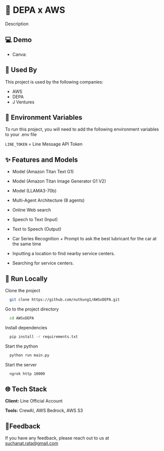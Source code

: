 # 🤖 DEPA x AWS

Description

## :computer: Demo

- Canva: 

## :rocket: Used By

This project is used by the following companies:

- AWS
- DEPA
- J Ventures

## :key: Environment Variables

To run this project, you will need to add the following environment variables to your .env file

`LINE_TOKEN` = Line Message API Token

## :sparkles: Features and Models

- Model (Amazon Titan Text G1)
- Model (Amazon Titan Image Generator G1 V2)
- Model (LLAMA3-70b)

- Multi-Agent Architecture (8 agents)
- Online Web search
- Speech to Text (Input)
- Text to Speech (Output)
- Car Series Recognition + Prompt to ask the best lubricant for the car at the same time
- Inputting a location to find nearby service centers.
- Searching for service centers.
## :bookmark_tabs: Run Locally

Clone the project

```bash
  git clone https://github.com/nutkung1/AWSxDEPA.git
```

Go to the project directory

```bash
  cd AWSxDEPA
```

Install dependencies

```bash
  pip install -r requirements.txt
```

Start the python

```bash
  python run main.py
```
Start the server

```bash
  ngrok http 10000
```

## :globe_with_meridians: Tech Stack

**Client:** Line Official Account

**Tools:** CrewAI, AWS Bedrock, AWS S3

## :envelope_with_arrow:Feedback

If you have any feedback, please reach out to us at suchanat.rata@gmail.com
